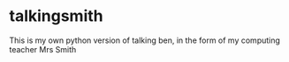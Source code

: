 # talkingsmith
This is my own python version of talking ben, in the form of my computing teacher Mrs Smith
